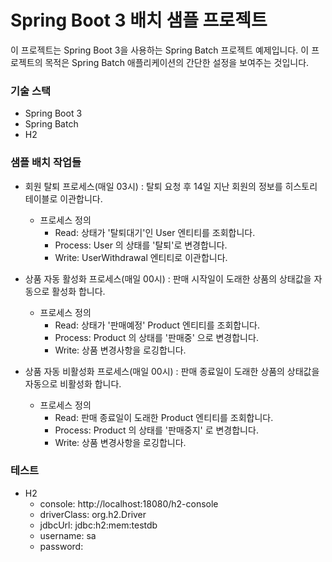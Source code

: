 <h1>Spring Boot 3 배치 샘플 프로젝트</h1>

이 프로젝트는 Spring Boot 3을 사용하는 Spring Batch 프로젝트 예제입니다. 이 프로젝트의 목적은 Spring Batch 애플리케이션의 간단한 설정을 보여주는 것입니다.

### 기술 스택

* Spring Boot 3
* Spring Batch
* H2

### 샘플 배치 작업들

* 회원 탈퇴 프로세스(매일 03시)
  : 탈퇴 요청 후 14일 지난 회원의 정보를 히스토리 테이블로 이관합니다.
    
    * 프로세스 정의                      
      * Read: 상태가 '탈퇴대기'인 User 엔티티를 조회합니다.
      * Process: User 의 상태를 '탈퇴'로 변경합니다.
      * Write: UserWithdrawal 엔티티로 이관합니다. 

* 상품 자동 활성화 프로세스(매일 00시)
  : 판매 시작일이 도래한 상품의 상태값을 자동으로 활성화 합니다.

  * 프로세스 정의
    * Read: 상태가 '판매예정' Product 엔티티를 조회합니다. 
    * Process: Product 의 상태를 '판매중' 으로 변경합니다.
    * Write: 상품 변경사항을 로깅합니다.

* 상품 자동 비활성화 프로세스(매일 00시)
  : 판매 종료일이 도래한 상품의 상태값을 자동으로 비활성화 합니다.

    * 프로세스 정의
        * Read: 판매 종료일이 도래한 Product 엔티티를 조회합니다.
        * Process: Product 의 상태를 '판매중지' 로 변경합니다.
        * Write: 상품 변경사항을 로깅합니다.

### 테스트 

* H2
    * console: http://localhost:18080/h2-console
    * driverClass: org.h2.Driver 
    * jdbcUrl: jdbc:h2:mem:testdb
    * username: sa
    * password: 
